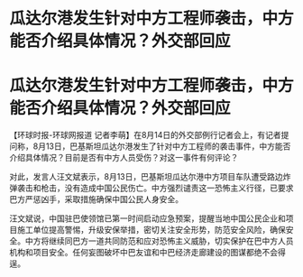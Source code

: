 # 瓜达尔港发生针对中方工程师袭击，中方能否介绍具体情况？外交部回应

# 瓜达尔港发生针对中方工程师袭击，中方能否介绍具体情况？外交部回应

【环球时报-环球网报道
记者李萌】在8月14日的外交部例行记者会上，有记者提问称，8月13日，巴基斯坦瓜达尔港发生了针对中方工程师的袭击事件，中方能否介绍具体情况？目前是否有中方人员受伤？对这一事件有何评论？

对此，发言人汪文斌表示，8月13日，巴基斯坦瓜达尔港中方项目车队遭受路边炸弹袭击和枪击，没有造成中国公民伤亡。中方强烈谴责这一恐怖主义行径，已要求巴方严惩凶手，采取措施确保中国公民人身安全。

汪文斌说，中国驻巴使领馆已第一时间启动应急预案，提醒当地中国公民企业和项目施工单位提高警惕，升级安保举措，密切关注安全形势，防范安全风险，确保安全。中方将继续同巴方一道共同防范和应对恐怖主义威胁，切实保护在巴中方人员机构和项目安全。任何妄图破坏中巴友谊和中巴经济走廊建设的图谋都绝不会得逞。

